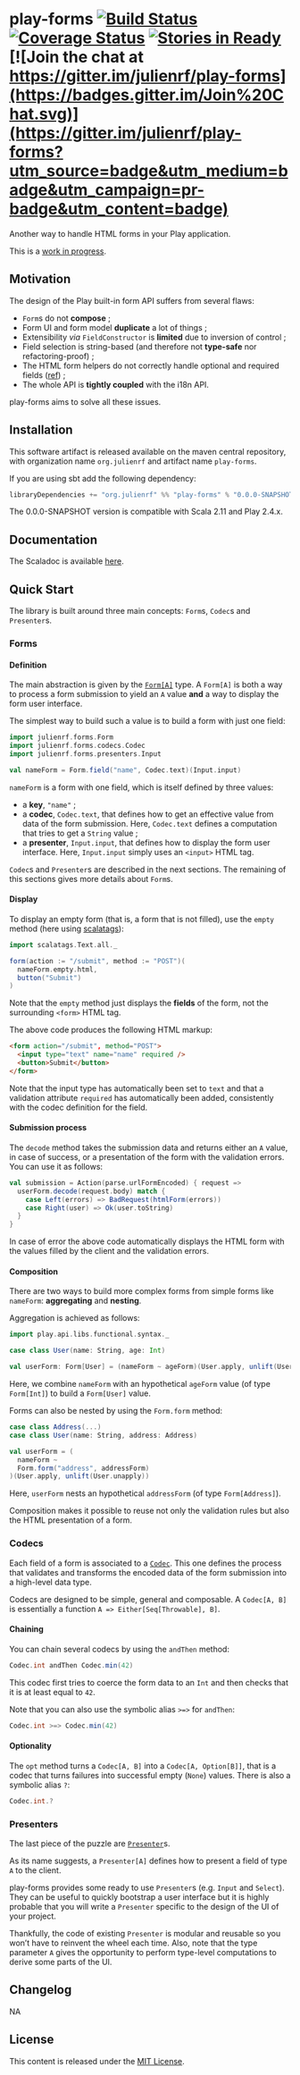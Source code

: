 # play-forms [![Build Status](https://travis-ci.org/julienrf/play-forms.svg)](https://travis-ci.org/julienrf/play-forms) [![Coverage Status](https://coveralls.io/repos/julienrf/play-forms/badge.svg)](https://coveralls.io/r/julienrf/play-forms) [![Stories in Ready](https://badge.waffle.io/julienrf/play-forms.png?label=ready&title=Ready)](https://waffle.io/julienrf/play-forms) [![Join the chat at https://gitter.im/julienrf/play-forms](https://badges.gitter.im/Join%20Chat.svg)](https://gitter.im/julienrf/play-forms?utm_source=badge&utm_medium=badge&utm_campaign=pr-badge&utm_content=badge)

Another way to handle HTML forms in your Play application.

This is a [work in progress](https://waffle.io/julienrf/play-forms).

## Motivation

The design of the Play built-in form API suffers from several flaws:

- `Form`s do not **compose** ;
- Form UI and form model **duplicate** a lot of things ;
- Extensibility _via_ `FieldConstructor` is **limited** due to inversion of control ;
- Field selection is string-based (and therefore not **type-safe** nor refactoring-proof) ;
- The HTML form helpers do not correctly handle optional and required fields ([ref](https://groups.google.com/d/topic/play-framework/ziV3_wnAWX0/discussion)) ;
- The whole API is **tightly coupled** with the i18n API.

play-forms aims to solve all these issues.

## Installation

This software artifact is released available on the maven central repository, with organization name `org.julienrf` and artifact name `play-forms`.

If you are using sbt add the following dependency:

```scala
libraryDependencies += "org.julienrf" %% "play-forms" % "0.0.0-SNAPSHOT"
```

The 0.0.0-SNAPSHOT version is compatible with Scala 2.11 and Play 2.4.x.

## Documentation

The Scaladoc is available [here](http://julienrf.github.io/play-forms/0.0.0-SNAPSHOT/api/index.html#julienrf.forms.package).

## Quick Start

The library is built around three main concepts: `Form`s, `Codec`s and `Presenter`s.

### Forms

#### Definition

The main abstraction is given by the [`Form[A]`](http://julienrf.github.io/play-forms/0.0.0-SNAPSHOT/api/#julienrf.forms.Form)
type. A `Form[A]` is both a way to process a form submission to yield an `A` value **and** a way to display the form user interface.

The simplest way to build such a value is to build a form with just one field:

```scala
import julienrf.forms.Form
import julienrf.forms.codecs.Codec
import julienrf.forms.presenters.Input

val nameForm = Form.field("name", Codec.text)(Input.input)
```

`nameForm` is a form with one field, which is itself defined by three values:

- a **key**, `"name"` ;
- a **codec**, `Codec.text`, that defines how to get an effective value from data of the form submission. Here,
`Codec.text` defines a computation that tries to get a `String` value ;
- a **presenter**, `Input.input`, that defines how to display the form user interface. Here, `Input.input` simply uses
an `<input>` HTML tag.

`Codec`s and `Presenter`s are described in the next sections. The remaining of this sections gives more details about `Form`s.

#### Display

To display an empty form (that is, a form that is not filled), use the `empty` method (here using [scalatags](https://github.com/lihaoyi/scalatags)):

```scala
import scalatags.Text.all._

form(action := "/submit", method := "POST")(
  nameForm.empty.html,
  button("Submit")
)
```

Note that the `empty` method just displays the **fields** of the form, not the surrounding `<form>` HTML tag.

The above code produces the following HTML markup:

```html
<form action="/submit", method="POST">
  <input type="text" name="name" required />
  <button>Submit</button>
</form>
```

Note that the input type has automatically been set to `text` and that a validation attribute `required` has
automatically been added, consistently with the codec definition for the field.

#### Submission process

The `decode` method takes the submission data and returns either an `A` value, in case of success,
or a presentation of the form with the validation errors. You can use it as follows:

```scala
val submission = Action(parse.urlFormEncoded) { request =>
  userForm.decode(request.body) match {
    case Left(errors) => BadRequest(htmlForm(errors))
    case Right(user) => Ok(user.toString)
  }
}
```

In case of error the above code automatically displays the HTML form with the values filled by the client
and the validation errors.

#### Composition

There are two ways to build more complex forms from simple forms like `nameForm`: **aggregating** and **nesting**.

Aggregation is achieved as follows:

```scala
import play.api.libs.functional.syntax._

case class User(name: String, age: Int)

val userForm: Form[User] = (nameForm ~ ageForm)(User.apply, unlift(User.unapply))
```

Here, we combine `nameForm` with an hypothetical `ageForm` value (of type `Form[Int]`) to build a `Form[User]` value.

Forms can also be nested by using the `Form.form` method:

```scala
case class Address(...)
case class User(name: String, address: Address)

val userForm = (
  nameForm ~
  Form.form("address", addressForm)
)(User.apply, unlift(User.unapply))
```

Here, `userForm` nests an hypothetical `addressForm` (of type `Form[Address]`).

Composition makes it possible to reuse not only the validation rules but also the HTML presentation of a form.

### Codecs

Each field of a form is associated to a [`Codec`](http://julienrf.github.io/play-forms/0.0.0-SNAPSHOT/api/#julienrf.forms.codecs.Codec).
This one defines the process that validates and transforms the encoded data of the form submission into a high-level
data type.

Codecs are designed to be simple, general and composable. A `Codec[A, B]` is essentially a function `A => Either[Seq[Throwable], B]`.

#### Chaining

You can chain several codecs by using the `andThen` method:

```scala
Codec.int andThen Codec.min(42)
```

This codec first tries to coerce the form data to an `Int` and then checks that it is at least equal to `42`.

Note that you can also use the symbolic alias `>=>` for `andThen`:

```scala
Codec.int >=> Codec.min(42)
```

#### Optionality

The `opt` method turns a `Codec[A, B]` into a `Codec[A, Option[B]]`, that is a codec that turns failures into successful
empty (`None`) values. There is also a symbolic alias `?`:

```scala
Codec.int.?
```

### Presenters

The last piece of the puzzle are [`Presenter`](http://julienrf.github.io/play-forms/0.0.0-SNAPSHOT/api/#julienrf.forms.presenters.Presenter)s.

As its name suggests, a `Presenter[A]` defines how to present a field of type `A` to the client.

play-forms provides some ready to use `Presenter`s (e.g. `Input` and `Select`). They can be useful to quickly bootstrap
a user interface but it is highly probable that you will write a `Presenter` specific to the design of the UI of your
project.

Thankfully, the code of existing `Presenter` is modular and reusable so you won’t have to reinvent the wheel each time.
Also, note that the type parameter `A` gives the opportunity to perform type-level computations to derive some parts of
the UI.

## Changelog

NA

## License

This content is released under the [MIT License](http://opensource.org/licenses/mit-license.php).